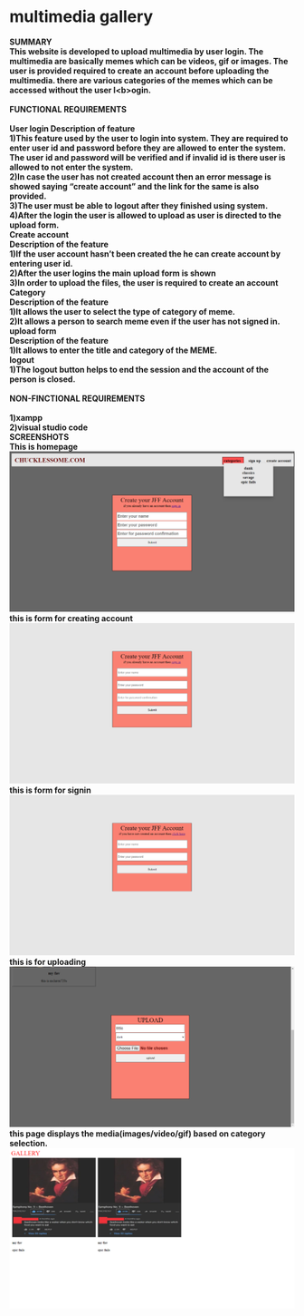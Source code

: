 # multimedia gallery
<b>SUMMARY<b><br>
This website is developed to upload multimedia by user login. The multimedia are basically memes which can be videos, gif or images. The user is provided required to create an account before uploading the multimedia. there are various categories of the memes which can be accessed without the user l<<b>b>ogin.
<br>
<br><b>FUNCTIONAL REQUIREMENTS<b><br>
<br><b>User login<b>
Description of feature<br>
1)This feature used by the user to login into system. They are required to enter user id and password before they are allowed to enter the system. The user id and password will be verified and if invalid id is there user is allowed to not enter the system.<br>
2)In case the user has not created account then an error message is showed saying “create account” and the link for the same is also provided.<br>
3)The user must be able to logout after they finished using system.<br>
4)After the login the user is allowed to upload as user is directed to the upload form.
<br><b>Create account<b><br> 
Description of the feature<br> 
1)If the user account hasn’t been created the he can create account by entering user id.<br>
2)After the user logins the main upload form is shown<br>
3)In order to upload the files, the user is required to create an account
<br><b>Category<b><br> 
Description of the feature<br> 
1)It allows the user to select the type of category of meme.<br>
2)It allows a person to search meme even if the user has not signed in.
<br><b>upload form<b><br>
Description of the feature<br> 
1)It allows to enter the title and category of the MEME.
<br><b>logout<b><br>
1)The logout button helps to end the session and the account of the person is closed.
<br>
<br><b>NON-FINCTIONAL REQUIREMENTS<b><br><br>
1)xampp<br>
2)visual studio code
<br>
<b>SCREENSHOTS<b><br>
<h>This is homepage  <img src="/project screenshot/index.php.png" >
<h>this is form for creating account  <img src="/project screenshot/(create account)ca.php.png">
 <h>this is form for signin <img src="/project screenshot/(signin)sign.php.png">
  this is for uploading<img src="/project screenshot/upload.php.png">
this page displays the media(images/video/gif) based on category selection.<img src="/project screenshot/category.png">
  

